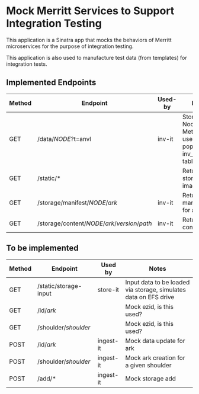 # Mock Merritt Services to Support Integration Testing

This application is a Sinatra app that mocks the behaviors of Merritt microservices for the purpose of integration testing.

This application is also used to manufacture test data (from templates) for integration tests.

## Implemented Endpoints

| Method | Endpoint | Used-by | Notes |
| ------ | -------- | ----- | ----- |
| GET    | /data/*NODE*?t=anvl | inv-it | Storage Node Metadata - used to populate the inv_nodes table |
| GET    | /static/*           | | Return a file stored in the image |
| GET    | /storage/manifest/*NODE*/*ark* | inv-it | Return manifest.xml for an object |
| GET    | /storage/content/*NODE*/*ark*/*version*/*path* | inv-it|  Return file content |

## To be implemented 

| Method | Endpoint | Used by | Notes |
| ------ | -------- | ------- | ----- |
| GET    | /static/storage-input | store-it | Input data to be loaded via storage, simulates data on EFS drive |
| GET    | /id/*ark* | | Mock ezid, is this used? |
| GET    | /shoulder/*shoulder* | | Mock ezid, is this used? |
| POST   | /id/*ark* | ingest-it | Mock data update for ark |
| POST   | /shoulder/*shoulder* | ingest-it | Mock ark creation for a given shoulder |
| POST   | /add/* | ingest-it | Mock storage add|
